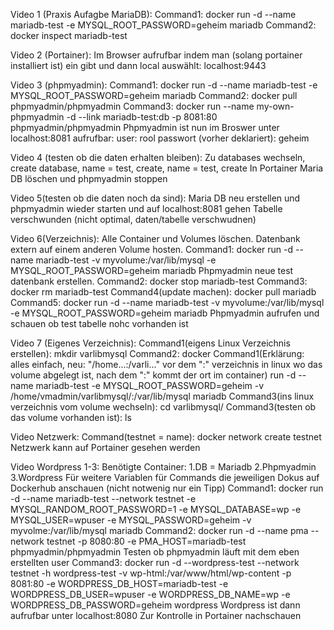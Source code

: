 Video 1 (Praxis Aufagbe MariaDB): 
Command1: docker run -d --name mariadb-test -e MYSQL_ROOT_PASSWORD=geheim mariadb
Command2: docker inspect mariadb-test


Video 2 (Portainer): 
Im Browser aufrufbar indem man (solang portainer installiert ist) ein gibt und dann local auswählt: localhost:9443 

Video 3 (phpmyadmin): 
Command1: docker run -d --name mariadb-test -e MYSQL_ROOT_PASSWORD=geheim mariadb
Command2: docker pull phpmyadmin/phpmyadmin
Command3: docker run --name my-own-phpmyadmin -d --link mariadb-test:db -p 8081:80 phpmyadmin/phpmyadmin
Phpmyadmin ist nun im Broswer unter localhost:8081 aufrufbar: user: rool passwort (vorher deklariert): geheim

Video 4 (testen ob die daten erhalten bleiben): 
Zu databases wechseln, create database, name = test, create, name = test, create
In Portainer Maria DB löschen und phpmyadmin stoppen

Video 5(testen ob die daten noch da sind): 
Maria DB neu erstellen und phpmyadmin wieder starten und auf localhost:8081 gehen
Tabelle verschwunden (nicht optimal, daten/tabelle verschwudnen)

Video 6(Verzeichnis): 
Alle Container und Volumes löschen. 
Datenbank extern auf einem anderen Volume hosten.
Command1: docker run -d --name mariadb-test -v myvolume:/var/lib/mysql -e MYSQL_ROOT_PASSWORD=geheim mariadb
Phpmyadmin neue test datenbank erstellen.
Command2: docker stop mariadb-test
Command3: docker rm mariadb-test
Command4(update machen): docker pull mariadb
Command5: docker run -d --name mariadb-test -v myvolume:/var/lib/mysql -e MYSQL_ROOT_PASSWORD=geheim mariadb
Phpmyadmin aufrufen und schauen ob test tabelle nohc vorhanden ist 

Video 7 (Eigenes Verzeichnis):
Command1(eigens Linux Verzeichnis erstellen): mkdir varlibmysql
Command2: docker Command1(Erklärung: alles einfach, neu: "/home...:/varli..." vor dem ":" verzeichnis in linux wo das
volume abgelegt ist, nach dem ":" kommt der ort im container) 
run -d --name mariadb-test -e MYSQL_ROOT_PASSWORD=geheim -v /home/vmadmin/varlibmysql/:/var/lib/mysql mariadb
Command3(ins linux verzeichnis vom volume wechseln): cd varlibmysql/ 
Command3(testen ob das volume vorhanden ist): ls


Video Netzwerk:
Command(testnet = name): docker network create testnet
Netzwerk kann auf Portainer gesehen werden

Video Wordpress 1-3:
Benötigte Container: 
1.DB = Mariadb
2.Phpmyadmin
3.Wordpress
Für weitere Variablen für Commands die jeweiligen Dokus auf Dockerhub anschauen (nicht notwenig nur ein Tipp)
Command1: docker run -d --name mariadb-test --network testnet -e MYSQL_RANDOM_ROOT_PASSWORD=1 -e MYSQL_DATABASE=wp -e MYSQL_USER=wpuser -e MYSQL_PASSWORD=geheim -v myvolme:/var/lib/mysql mariadb
Command2: docker run -d --name pma --network testnet -p 8080:80 -e PMA_HOST=mariadb-test phpmyadmin/phpmyadmin
Testen ob phpmyadmin läuft mit dem eben erstellten user
Command3: docker run -d --wordpress-test --network testnet -h wordpress-test -v wp-html:/var/www/html/wp-content -p 8081:80 -e WORDPRESS_DB_HOST=mariadb-test -e WORDPRESS_DB_USER=wpuser -e WORDPRESS_DB_NAME=wp -e WORDPRESS_DB_PASSWORD=geheim wordpress
Wordpress ist dann aufrufbar unter localhost:8080
Zur Kontrolle in Portainer nachschauen

